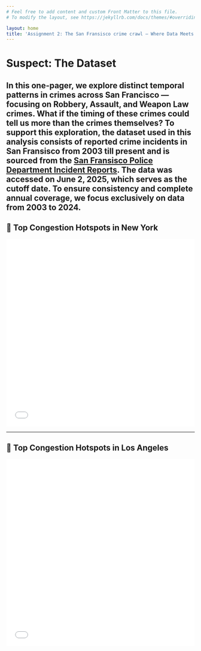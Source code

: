 ```yaml
---
# Feel free to add content and custom Front Matter to this file.
# To modify the layout, see https://jekyllrb.com/docs/themes/#overriding-theme-defaults

layout: home
title: 'Assignment 2: The San Fransisco crime crawl – Where Data Meets Drama!'
---
```


# Suspect: The Dataset
In this one-pager, we explore distinct temporal patterns in crimes across San Francisco — focusing on Robbery, Assault, and Weapon Law crimes. What if the timing of these crimes could tell us more than the crimes themselves?
To support this exploration, the dataset used in this analysis consists of reported crime incidents in San Fransisco from 2003 till present and is sourced from the [San Fransisco Police Department Incident Reports](https://data.sfgov.org/browse?category=Public+Safety&sortBy=relevance&page=1&pageSize=20). The data was accessed on June 2, 2025, which serves as the cutoff date. To ensure consistency and complete annual coverage, we focus exclusively on data from 2003 to 2024.  
---

## 🚦 Top Congestion Hotspots in New York

<iframe src="ny_top_10_congestion.html" width="100%" height="500px" style="border:none;"></iframe>

---

## 🚗 Top Congestion Hotspots in Los Angeles

<iframe src="la_top_10_congestion.html" width="100%" height="500px" style="border:none;"></iframe>
